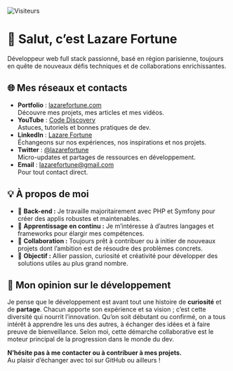 ![Visiteurs](https://komarev.com/ghpvc/?username=lazarefortune)

# 👋 Salut, c’est Lazare Fortune

Développeur web full stack passionné, basé en région parisienne, toujours en quête de nouveaux défis techniques et de collaborations enrichissantes.

## 🌐 Mes réseaux et contacts
- **Portfolio** : [lazarefortune.com](https://www.lazarefortune.com)  
  Découvre mes projets, mes articles et mes vidéos.
- **YouTube** : [Code Discovery](https://www.youtube.com/channel/UCITKwfT7qVXjdHHu84Atodw)  
  Astuces, tutoriels et bonnes pratiques de dev.
- **LinkedIn** : [Lazare Fortune](https://www.linkedin.com/in/lazarefortune/)  
  Échangeons sur nos expériences, nos inspirations et nos projets.
- **Twitter** : [@lazarefortune](https://x.com/lazarefortune)  
  Micro-updates et partages de ressources en développement.
- **Email** : [lazarefortune@gmail.com](mailto:lazarefortune@gmail.com)  
  Pour tout contact direct.

## 💡 À propos de moi
- 🔭 **Back-end :** Je travaille majoritairement avec PHP et Symfony pour créer des applis robustes et maintenables.
- 🌱 **Apprentissage en continu :** Je m’intéresse à d’autres langages et frameworks pour élargir mes compétences.  
- 👯 **Collaboration :** Toujours prêt à contribuer ou à initier de nouveaux projets dont l’ambition est de résoudre des problèmes concrets.  
- 🎯 **Objectif :** Allier passion, curiosité et créativité pour développer des solutions utiles au plus grand nombre.

## 💭 Mon opinion sur le développement
Je pense que le développement est avant tout une histoire de **curiosité** et de **partage**. Chacun apporte son expérience et sa vision ; c’est cette diversité qui nourrit l’innovation. Qu’on soit débutant ou confirmé, on a tous intérêt à apprendre les uns des autres, à échanger des idées et à faire preuve de bienveillance. Selon moi, cette démarche collaborative est le moteur principal de la progression dans le monde du dev.

**N’hésite pas à me contacter ou à contribuer à mes projets.**  
Au plaisir d’échanger avec toi sur GitHub ou ailleurs !
